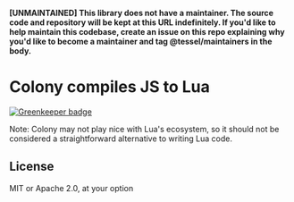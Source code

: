 **[UNMAINTAINED] This library does not have a maintainer. The source code and repository will be kept at this URL indefinitely. If you'd like to help maintain this codebase, create an issue on this repo explaining why you'd like to become a maintainer and tag @tessel/maintainers in the body.**

# Colony compiles JS to Lua

[![Greenkeeper badge](https://badges.greenkeeper.io/tessel/colony-compiler.svg)](https://greenkeeper.io/)

Note: Colony may not play nice with Lua's ecosystem, so it should not be considered a straightforward alternative to writing Lua code.

## License

MIT or Apache 2.0, at your option

